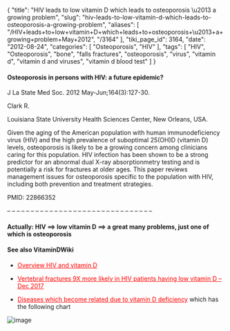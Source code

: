 {
    "title": "HIV leads to low vitamin D which leads to osteoporosis \u2013 a growing problem",
    "slug": "hiv-leads-to-low-vitamin-d-which-leads-to-osteoporosis-a-growing-problem",
    "aliases": [
        "/HIV+leads+to+low+vitamin+D+which+leads+to+osteoporosis+\u2013+a+growing+problem+May+2012",
        "/3164"
    ],
    "tiki_page_id": 3164,
    "date": "2012-08-24",
    "categories": [
        "Osteoporosis",
        "HIV"
    ],
    "tags": [
        "HIV",
        "Osteoporosis",
        "bone",
        "falls fractures",
        "osteoporosis",
        "virus",
        "vitamin d",
        "vitamin d and viruses",
        "vitamin d blood test"
    ]
}


#### Osteoporosis in persons with HIV: a future epidemic?

J La State Med Soc. 2012 May-Jun;164(3):127-30.

Clark R.

Louisiana State University Health Sciences Center, New Orleans, USA.

Given the aging of the American population with human immunodeficiency virus (HIV) and the high prevalence of suboptimal 25(OH)D (vitamin D) levels, osteoporosis is likely to be a growing concern among clinicians caring for this population. HIV infection has been shown to be a strong predictor for an abnormal dual X-ray absorptionmetry testing and is potentially a risk for fractures at older ages. This paper reviews management issues for osteoporosis specific to the population with HIV, including both prevention and treatment strategies.

PMID: 22866352

– – – – – – – – – – – – – – – – – – – – – – – – – – – – – – – 

#### Actually: HIV ==> low vitamin D ==> a great many problems, just one of which is osteoporosis

#### See also VitaminDWiki

* <a href="/posts/overview-hiv-and-vitamin-d" style="color: red; text-decoration: underline;" title="This link has an unknown page_id: 1078">Overview HIV and vitamin D</a>

* <a href="/posts/vertebral-fractures-9x-more-likely-in-hiv-patients-having-low-vitamin-d" style="color: red; text-decoration: underline;" title="This post/category does not exist yet: Vertebral fractures 9X more likely in HIV patients having low vitamin D – Dec 2017">Vertebral fractures 9X more likely in HIV patients having low vitamin D – Dec 2017</a>

* <a href="/posts/diseases-which-become-related-due-to-vitamin-d-deficiency" style="color: red; text-decoration: underline;" title="This link has an unknown page_id: 1817">Diseases which become related due to vitamin D deficiency</a> which has the following chart

<img src="/attachments/d3.mock.jpg" alt="image">